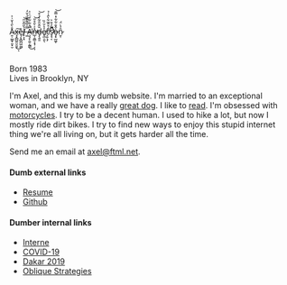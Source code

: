 <br />
Å̷̯̹̮͇̟͈̟̮̀̑̔̆͗͐x̵̘̟̻̺͈̮̮̬͜͠ͅè̶̘̗̟̻̪͖̰̺l̸̙͕͙̀̋̅̌̋͘͝ ̶͖̿͐̅͌͊̏̉̌̒Ã̶̧̧̙̯̮̣̰͇̊͋͋́̈͑͐̕̚͜n̴̲̩̯͇͕͙̹̦͎̽͐̀̑̊̎̕͝d̶̡̖͍̱̄̋̌̐͂̀̉͒͝e̸̢̲̣͈̖͐̔̆̍̏r̸͕̮͕̗̾̊̂̅͋̀̂͑̉͘s̷̡̛̘͔̿̒͒͐̚̚̕o̶̡̟̲͖̞̍̂̐͋͋̽̿̄͝n̷̮̜̑͐̀̈́<br />
<br />
<br />

Born 1983<br /> Lives in Brooklyn, NY<br />

I'm Axel, and this is my dumb website. I'm married to an exceptional woman, and
we have a really
[great dog](https://s3.amazonaws.com/honkytonk.in/IMG_1439.jpg). I like to
[read](/library). I'm obsessed with
[motorcycles](https://github.com/axelav/motorcycles). I try to be a decent
human. I used to hike a lot, but now I mostly ride dirt bikes. I try to find new
ways to enjoy this stupid internet thing we're all living on, but it gets harder
all the time.

Send me an email at [axel@ftml.net](mailto:axel@ftml.net).

#### Dumb external links

- [Resume](https://axelav.com)
- [Github](https://github.com/axelav)

#### Dumber internal links

- [Interne](https://interne.honkytonk.in)
- [COVID-19](https://covid19.honkytonk.in)
- [Dakar 2019](https://dakar.honkytonk.in)
- [Oblique Strategies](https://strategies.honkytonk.in)
